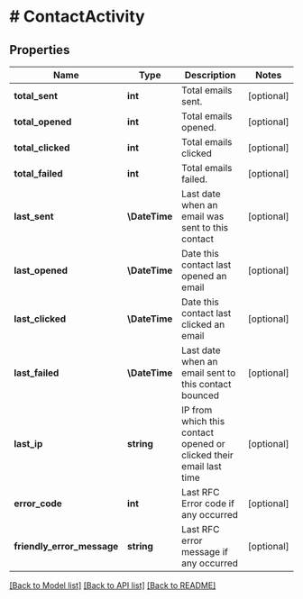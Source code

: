 # # ContactActivity

## Properties

Name | Type | Description | Notes
------------ | ------------- | ------------- | -------------
**total_sent** | **int** | Total emails sent. | [optional]
**total_opened** | **int** | Total emails opened. | [optional]
**total_clicked** | **int** | Total emails clicked | [optional]
**total_failed** | **int** | Total emails failed. | [optional]
**last_sent** | **\DateTime** | Last date when an email was sent to this contact | [optional]
**last_opened** | **\DateTime** | Date this contact last opened an email | [optional]
**last_clicked** | **\DateTime** | Date this contact last clicked an email | [optional]
**last_failed** | **\DateTime** | Last date when an email sent to this contact bounced | [optional]
**last_ip** | **string** | IP from which this contact opened or clicked their email last time | [optional]
**error_code** | **int** | Last RFC Error code if any occurred | [optional]
**friendly_error_message** | **string** | Last RFC error message if any occurred | [optional]

[[Back to Model list]](../../README.md#models) [[Back to API list]](../../README.md#endpoints) [[Back to README]](../../README.md)
